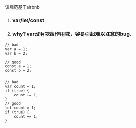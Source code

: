 ###### 

该规范基于airbnb

1. ### var/let/const
2. ### why? var没有块级作用域，容易引起难以注意的bug.

```
// bad
var a = 1;
var b = 2;

// good
const a = 1;
const b = 2;
```

### 

```
// bad
var count = 1;
if (true) {
    count += 1;
}
// good
let count = 1;
if (true) {
    count += 1;
}
```



